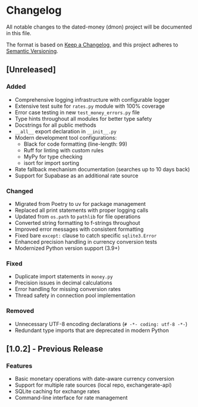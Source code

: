 # Changelog

All notable changes to the dated-money (dmon) project will be documented in this file.

The format is based on [Keep a Changelog](https://keepachangelog.com/en/1.0.0/),
and this project adheres to [Semantic Versioning](https://semver.org/spec/v2.0.0.html).

## [Unreleased]

### Added
- Comprehensive logging infrastructure with configurable logger
- Extensive test suite for `rates.py` module with 100% coverage
- Error case testing in new `test_money_errors.py` file
- Type hints throughout all modules for better type safety
- Docstrings for all public methods
- `__all__` export declaration in `__init__.py`
- Modern development tool configurations:
  - Black for code formatting (line-length: 99)
  - Ruff for linting with custom rules
  - MyPy for type checking
  - isort for import sorting
- Rate fallback mechanism documentation (searches up to 10 days back)
- Support for Supabase as an additional rate source

### Changed
- Migrated from Poetry to uv for package management
- Replaced all print statements with proper logging calls
- Updated from `os.path` to `pathlib` for file operations
- Converted string formatting to f-strings throughout
- Improved error messages with consistent formatting
- Fixed bare `except:` clause to catch specific `sqlite3.Error`
- Enhanced precision handling in currency conversion tests
- Modernized Python version support (3.9+)

### Fixed
- Duplicate import statements in `money.py`
- Precision issues in decimal calculations
- Error handling for missing conversion rates
- Thread safety in connection pool implementation

### Removed
- Unnecessary UTF-8 encoding declarations (`# -*- coding: utf-8 -*-`)
- Redundant type imports that are deprecated in modern Python

## [1.0.2] - Previous Release

### Features
- Basic monetary operations with date-aware currency conversion
- Support for multiple rate sources (local repo, exchangerate-api)
- SQLite caching for exchange rates
- Command-line interface for rate management